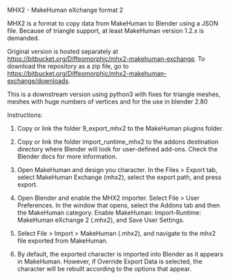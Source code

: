 MHX2 - MakeHuman eXchange format 2

MHX2 is a format to copy data from MakeHuman to Blender using a JSON file. Because of triangle support, at least MakeHuman version 1.2.x is demanded.

Original version is hosted separately at https://bitbucket.org/Diffeomorphic/mhx2-makehuman-exchange. To download the repository as a zip file, go to https://bitbucket.org/Diffeomorphic/mhx2-makehuman-exchange/downloads.

This is a downstream version using python3 with fixes for triangle meshes, meshes with huge numbers of vertices and for the use in blender 2.80

Instructions:

1. Copy or link the folder 9_export_mhx2 to the MakeHuman plugins folder.


2. Copy or link the folder import_runtime_mhx2 to the addons destination directory where Blender will look for user-defined add-ons. Check the Blender docs for more information.

3. Open MakeHuman and design you character. In the Files > Export tab, select MakeHuman Exchange (mhx2), select the export path, and press export.

4. Open Blender and enable the MHX2 importer. Select File > User Preferences. In the window that opens, select the Addons tab and then the MakeHuman category. Enable MakeHuman: Import-Runtime: MakeHuman eXchange 2 (.mhx2), and Save User Settings.

5. Select File > Import > MakeHuman (.mhx2), and navigate to the mhx2 file exported from MakeHuman.

6. By default, the exported character is imported into Blender as it appears in MakeHuman. However, if Override Export Data is selected, the character will be rebuilt according to the options that appear.
